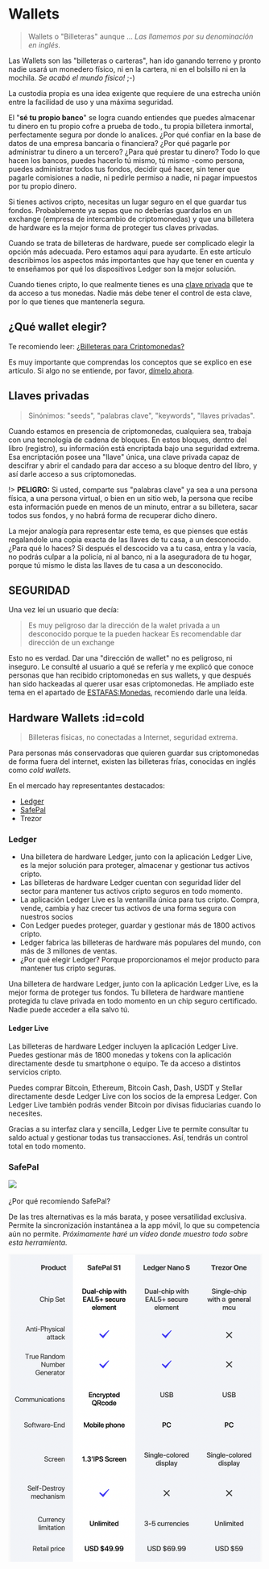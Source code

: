 # Wallets

> Wallets o "Billeteras" aunque ... *Las llamemos por su denominación en inglés.*

Las Wallets son las "billeteras o carteras", han ido ganando terreno y pronto nadie usará un monedero físico, ni en la cartera, ni en el bolsillo ni en la mochila. _Se acabó el mundo físico!_ ;-)

La custodia propia es una idea exigente que requiere de una estrecha unión entre la facilidad de uso y una máxima seguridad.

El "**sé tu propio banco**" se logra cuando entiendes que puedes almacenar tu dinero en tu propio cofre a prueba de todo., tu propia billetera inmortal, perfectamente segura por donde lo analices. ¿Por qué confiar en la base de datos de una empresa bancaria o financiera? ¿Por qué pagarle por administrar tu dinero a un tercero? ¿Para qué prestar tu dinero? Todo lo que hacen los bancos, puedes hacerlo tú mismo, tú mismo -como persona, puedes administrar todos tus fondos, decidir qué hacer, sin tener que pagarle comisiones a nadie, ni pedirle permiso a nadie, ni pagar impuestos por tu propio dinero.

Si tienes activos cripto, necesitas un lugar seguro en el que guardar tus fondos. Probablemente ya sepas que no deberías guardarlos en un exchange (empresa de intercambio de criptomonedas) y que una billetera de hardware es la mejor forma de proteger tus claves privadas.

Cuando se trata de billeteras de hardware, puede ser complicado elegir la opción más adecuada. Pero estamos aquí para ayudarte. En este artículo describimos los aspectos más importantes que hay que tener en cuenta y te enseñamos por qué los dispositivos Ledger son la mejor solución.

Cuando tienes cripto, lo que realmente tienes es una [clave privada](#llaves-privadas) que te da acceso a tus monedas. Nadie más debe tener el control de esta clave, por lo que tienes que mantenerla segura.

## ¿Qué wallet elegir?

Te recomiendo leer: [¿Billeteras para Criptomonedas?](https://www.locademiacripto.com/p/billeteras.html)

Es muy importante que comprendas los conceptos que se explico en ese artículo.
Si algo no se entiende, por favor, [dímelo ahora](https://bit.ly/preguntasCripto).

## Llaves privadas

>Sinónimos: "seeds", "palabras clave", "keywords", "llaves privadas".

Cuando estamos en presencia de criptomonedas, cualquiera sea, trabaja con una tecnología de cadena de bloques. En estos bloques, dentro del libro (registro), su información está encriptada bajo una seguridad extrema. Esa encriptación posee una "llave" única, una clave privada capaz de descifrar y abrir el candado para dar acceso a su bloque dentro del libro, y así darle acceso a sus criptomonedas.

!> **PELIGRO:** Si usted, comparte sus "palabras clave" ya sea a una persona física, a una persona virtual, o bien en un sitio web, la persona que recibe esta información puede en menos de un minuto, entrar a su billetera, sacar todos sus fondos, y no habrá forma de recuperar dicho dinero.

La mejor analogía para representar este tema, es que pienses que estás regalandole una copia exacta de las llaves de tu casa, a un desconocido. ¿Para qué lo haces? Si después el descocido va a tu casa, entra y la vacía, no podrás culpar a la policía, ni al banco, ni a la aseguradora de tu hogar, porque tú mismo le dista las llaves de tu casa a un desconocido.

## SEGURIDAD

Una vez leí un usuario que decía:
>Es muy peligroso dar la dirección de la walet privada a un desconocido porque te la pueden hackear 
>Es recomendable dar dirección de un exchange

Esto no es verdad. Dar una "dirección de wallet" no es peligroso, ni inseguro.
Le consulté al usuario a qué se refería y me explicó que conoce personas que han recibido criptomonedas en sus wallets, y que después han sido hackeadas al querer usar esas criptomonedas. He ampliado este tema en el apartado de [ESTAFAS:Monedas](../estafas.md#monedas), recomiendo darle una leída.



## Hardware Wallets :id=cold

> Billeteras físicas, no conectadas a Internet, seguridad extrema.

Para personas más conservadoras que quieren guardar sus criptomonedas de forma fuera del internet, existen las billeteras frías, conocidas en inglés como _cold wallets_. 

En el mercado hay representantes destacados:

- [Ledger](https://shop.ledger.com/es/?r=a7f16c4a50c8)
- [SafePal](https://shop.safepal.io/products/safepal-hardware-wallet-s1-bitcoin-wallet?ref=locademia)
- Trezor


### Ledger

- Una billetera de hardware Ledger, junto con la aplicación Ledger Live, es la mejor solución para proteger, almacenar y gestionar tus activos cripto.
- Las billeteras de hardware Ledger cuentan con seguridad líder del sector para mantener tus activos cripto seguros en todo momento.
- La aplicación Ledger Live es la ventanilla única para tus cripto. Compra, vende, cambia y haz crecer tus activos de una forma segura con nuestros socios
- Con Ledger puedes proteger, guardar y gestionar más de 1800 activos cripto.
- Ledger fabrica las billeteras de hardware más populares del mundo, con más de 3 millones de ventas.
- ¿Por qué elegir Ledger? Porque proporcionamos el mejor producto para mantener tus cripto seguras.

Una billetera de hardware Ledger, junto con la aplicación Ledger Live, es la mejor forma de proteger tus fondos. Tu billetera de hardware mantiene protegida tu clave privada en todo momento en un chip seguro certificado. Nadie puede acceder a ella salvo tú.

#### Ledger Live

Las billeteras de hardware Ledger incluyen la aplicación Ledger Live. Puedes gestionar más de 1800 monedas y tokens con la aplicación directamente desde tu smartphone o equipo. Te da acceso a distintos servicios cripto.

Puedes comprar Bitcoin, Ethereum, Bitcoin Cash, Dash, USDT y Stellar directamente desde Ledger Live con los socios de la empresa Ledger. Con Ledger Live también podrás vender Bitcoin por divisas fiduciarias cuando lo necesites.

Gracias a su interfaz clara y sencilla, Ledger Live te permite consultar tu saldo actual y gestionar todas tus transacciones. Así, tendrás un control total en todo momento.

### SafePal

<a href="https://shop.safepal.io/products/safepal-hardware-wallet-s1-bitcoin-wallet?ref=locademia&tap_a=54950-90aa79" target="_BLANK" rel="nofollow"><img src="https://static.tapfiliate.com/5d691081498af.png?a=54950-90aa79&s=2608973-6be8f8" border="0"></a>

¿Por qué recomiendo SafePal?

De las tres alternativas es la más barata, y posee versatilidad exclusiva.
Permite la sincronización instantánea a la app móvil, lo que su competencia aún no permite.
*Próximamente haré un video donde muestro todo sobre esta herramienta.*

[![Comparación Wallets](../assets/img/cold-wallets.png)](https://shop.safepal.io/products/safepal-hardware-wallet-s1-bitcoin-wallet?ref=locademia&tap_a=54950-90aa79)
